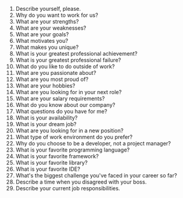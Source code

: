 1. Describe yourself, please.
2. Why do you want to work for us?
3. What are your strengths?
4. What are your weaknesses?
5. What are your goals?
6. What motivates you?
7. What makes you unique?
8. What is your greatest professional achievement?
9. What is your greatest professional failure?
10. What do you like to do outside of work?
11. What are you passionate about?
12. What are you most proud of?
13. What are your hobbies?
14. What are you looking for in your next role?
15. What are your salary requirements?
16. What do you know about our company?
17. What questions do you have for me?
18. What is your availability?
19. What is your dream job?
20. What are you looking for in a new position?
21. What type of work environment do you prefer?
22. Why do you choose to be a developer, not a project manager?
23. What is your favorite programming language?
24. What is your favorite framework?
25. What is your favorite library?
26. What is your favorite IDE?
27. What's the biggest challenge you've faced in your career so far?
28. Describe a time when you disagreed with your boss.
29. Describe your current job responsibilities.